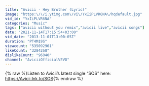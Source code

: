```yaml
---
title: "Avicii - Hey Brother (Lyric)"
image: "https:\/\/i.ytimg.com\/vi\/YxIiPLVR6NA\/hqdefault.jpg"
vid_id: "YxIiPLVR6NA"
categories: "Music"
tags: ["avicii without you remix","avicii live","avicii songs"]
date: "2021-11-14T17:15:54+03:00"
vid_date: "2013-11-01T13:00:05Z"
duration: "PT4M19S"
viewcount: "535092961"
likeCount: "3284268"
dislikeCount: "96040"
channel: "AviciiOfficialVEVO"
---
```

{% raw %}Listen to Avicii’s latest single “SOS” here: <a rel="nofollow" target="blank" href="https://Avicii.lnk.to/SOS">https://Avicii.lnk.to/SOS</a>{% endraw %}
